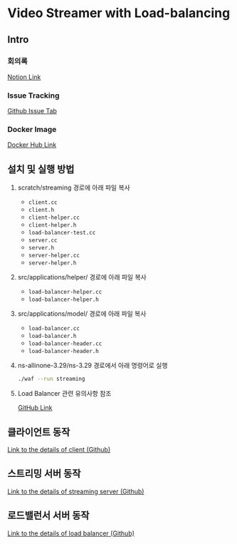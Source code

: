 # Video Streamer with Load-balancing

## Intro

### 회의록

[Notion Link](https://jonjjon.notion.site/jonjjon/6-1058851269db476c9ceeba7f8f121e94)

### Issue Tracking

[Github Issue Tab](https://github.com/netproj-team6/Video_Streamer/issues?q=is%3Aissue+is%3Aclosed)

### Docker Image

[Docker Hub Link](https://hub.docker.com/repository/docker/jonjjon/network_project_team6/general)

## 설치 및 실행 방법

1. scratch/streaming 경로에 아래 파일 복사

   - ```client.cc```
   - ```client.h```
   - ```client-helper.cc```
   - ```client-helper.h```
   - ```load-balancer-test.cc```
   - ```server.cc```
   - ```server.h```
   - ```server-helper.cc```
   - ```server-helper.h```

2. src/applications/helper/ 경로에 아래 파일 복사

   - ```load-balancer-helper.cc```
   - ```load-balancer-helper.h```

3. src/applications/model/ 경로에 아래 파일 복사

   - ```load-balancer.cc```
   - ```load-balancer.h```
   - ```load-balancer-header.cc```
   - ```load-balancer-header.h```

4. ns-allinone-3.29/ns-3.29 경로에서 아래 명령어로 실행

   ```bash
   ./waf --run streaming
   ```

5. Load Balancer 관련 유의사항 참조

   [GitHub Link](https://github.com/netproj-team6/Video_Streamer/tree/main/lb#%EC%9C%A0%EC%9D%98-%EC%82%AC%ED%95%AD)

## 클라이언트 동작

[Link to the details of client (Github)](https://github.com/netproj-team6/Video_Streamer/blob/main/client/README.md)

## 스트리밍 서버 동작

[Link to the details of streaming server (Github)](https://github.com/netproj-team6/Video_Streamer/blob/main/server/README.md)

## 로드밸런서 서버 동작

[Link to the details of load balancer (Github)](https://github.com/netproj-team6/Video_Streamer/blob/main/lb/README.md)

